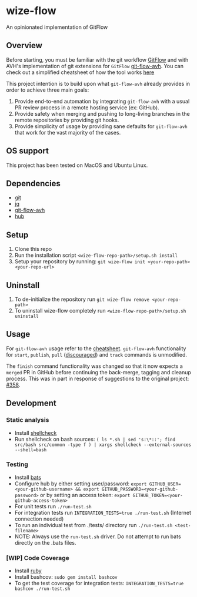 # wize-flow
An opinionated implementation of GitFlow

## Overview
Before starting, you must be familiar with the git workflow [GitFlow](https://nvie.com/posts/a-successful-git-branching-model/) and with AVH's implementation of git extensions for `GitFlow` [git-flow-avh](https://github.com/petervanderdoes/gitflow-avh). You can check out a simplified cheatsheet of how the tool works [here](https://danielkummer.github.io/git-flow-cheatsheet/)

This project intention is to build upon what `git-flow-avh` already provides in order to achieve three main goals:
1. Provide end-to-end automation by integrating `git-flow-avh` with a usual PR review process in a remote hosting service (ex: GitHub).
2. Provide safety when merging and pushing to long-living branches in the remote repositories by providing git hooks.
3. Provide simplicity of usage by providing sane defaults for `git-flow-avh` that work for the vast majority of the cases.

## OS support
This project has been tested on MacOS and Ubuntu Linux. 

## Dependencies
- [git](https://github.com/git/git)
- [jq](https://github.com/stedolan/jq)
- [git-flow-avh](https://github.com/petervanderdoes/gitflow-avh)
- [hub](https://github.com/github/hub)

## Setup
1. Clone this repo
2. Run the installation script `<wize-flow-repo-path>/setup.sh install`
3. Setup your repository by running: `git wize-flow init <your-repo-path> <your-repo-url>`

## Uninstall
1. To de-initialize the repository run `git wize-flow remove <your-repo-path>`
2. To uninstall wize-flow completely run `<wize-flow-repo-path>/setup.sh uninstall` 

## Usage
For `git-flow-avh` usage refer to the [cheatsheet](https://danielkummer.github.io/git-flow-cheatsheet/). `git-flow-avh` functionality for `start`, `publish`, `pull` ([discouraged](https://github.com/petervanderdoes/gitflow-avh/issues/128)) and `track` commands is unmodified. 

The `finish` command functionality was changed so that it now expects a `merged` PR in GitHub before continuing the back-merge, tagging and cleanup process. This was in part in response of suggestions to the original project: [#358](https://github.com/petervanderdoes/gitflow-avh/issues/358).

## Development
### Static analysis
- Install [shellcheck](https://github.com/koalaman/shellcheck)
- Run shellcheck on bash sources: `( ls *.sh | sed 's:\*::'; find src/bash src/common -type f ) | xargs shellcheck --external-sources --shell=bash`

### Testing
- Install [bats](https://github.com/bats-core/bats-core/)
- Configure hub by either setting user/password: `export GITHUB_USER=<your-github-username> && export GITHUB_PASSWORD=<your-github-password>` or by setting an access token: `export GITHUB_TOKEN=<your-github-access-token>`
- For unit tests run `./run-test.sh`
- For integration tests run `INTEGRATION_TESTS=true ./run-test.sh` (Internet connection needed)
- To run an individual test from ./tests/ directory run `./run-test.sh <test-filename>`
- NOTE: Always use the `run-test.sh` driver. Do not attempt to run bats directly on the .bats files.

### [WIP] Code Coverage
- Install [ruby](https://www.ruby-lang.org/en/documentation/installation/)
- Install bashcov: `sudo gem install bashcov`
- To get the test coverage for integration tests: `INTEGRATION_TESTS=true bashcov ./run-test.sh`
